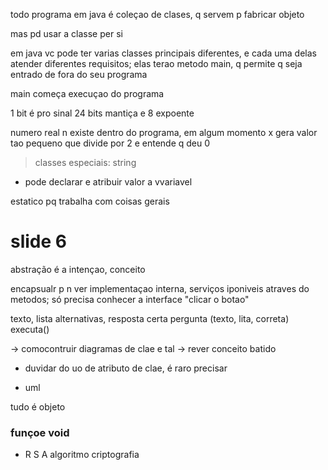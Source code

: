 todo programa em java é coleçao de clases, q servem p fabricar objeto

mas pd usar a classe per si

em java vc pode ter varias classes principais diferentes, e cada uma delas atender diferentes requisitos; elas terao metodo main, q permite q seja entrado de fora do seu programa

main começa execuçao do programa

1 bit é pro sinal
24 bits mantiça e 8 expoente

numero real n existe dentro do programa, em algum momento x gera valor tao pequeno que divide por 2 e entende q deu 0

> classes especiais: string

- pode declarar e atribuir valor a vvariavel

estatico pq trabalha com coisas gerais





# slide 6

abstração é a intençao, conceito

encapsualr p n ver implementaçao interna, serviços iponiveis atraves do metodos; só precisa conhecer a interface "clicar o botao"

texto, lista alternativas, resposta certa
pergunta (texto, lita, correta)
executa()

-> comocontruir diagramas de clae e tal
-> rever conceito batido

- duvidar do uo de atributo de clae, é raro precisar

- uml

tudo é objeto

### funçoe void


- R S A algoritmo criptografia